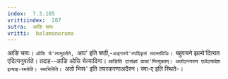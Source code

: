 ```yaml
---
index:  7.3.105
vrittiindex:  287
sutra:  आङि चापः
vritti:  balamanorama 
---
```


आङि चापः। `ओसि चे'त्यनुवर्तते, `आप' इति षष्ठी,-`अङ्गस्ये'त्यदिकृतं तदन्तविधिः। `बहुवचने झल्ये'दित्यत एदित्यनुवर्तते। तदाह--आङि ओसि चेत्यादिना। `आङिति टासंज्ञां प्राचा'मित्युक्तम्। अलोऽन्त्यस्य एत्वेऽयादेश इत्याह-रमयेति। रमाभिरिति। `अतो भिसः' इति तपरकरणाअदैस्न। रमा-ए इति स्थिते-।

